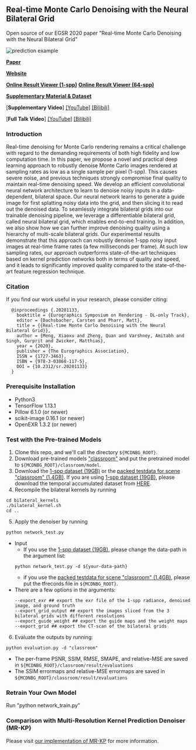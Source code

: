 ## Real-time Monte Carlo Denoising with the Neural Bilateral Grid
Open source of our EGSR 2020 paper "Real-time Monte Carlo Denoising with the Neural Bilateral Grid"

![prediction example](TeaserImages_1280x640.png)

[**Paper**](https://xiaoxumeng.com/Documents/Meng_EGSR_2020/Real_time_Monte_Carlo_Denoising_with_the_Neural_Bilateral_Grid_EGSR_prepress.pdf)

[**Website**](https://sites.google.com/view/bilateral-grid-denoising)

[**Online Result Viewer (1-spp)**](https://xiaoxumeng.com/Documents/Meng_EGSR_2020/1spp_BMFR_dataset/index.html)
[**Online Result Viewer (64-spp)**](https://xiaoxumeng.com/Documents/Meng_EGSR_2020/64spp_Tungsten_dataset/index.html)

[**Supplementary Material & Dataset**](https://sites.google.com/view/bilateral-grid-denoising/home/supplemental-material-dataset)

\[**Supplementary Video**\] [\[YouTube\]](https://youtu.be/9PVR1-GTt6g)           [\[Bilibili\]](https://www.bilibili.com/video/BV1LZ4y1L7Hp/)

\[**Full Talk Video**\] [\[YouTube\]](https://youtu.be/v633eSb6ygY)               [\[Bilibili\]](https://www.bilibili.com/video/BV14Z4y1L7YW/)

### Introduction
Real-time denoising for Monte Carlo rendering remains a critical challenge with regard to the demanding requirements of both high fidelity and low computation time. In this paper, we propose a novel and practical deep learning approach to robustly denoise Monte Carlo images rendered at sampling rates as low as a single sample per pixel (1-spp). This causes severe noise, and previous techniques strongly compromise final quality to maintain real-time denoising speed. We develop an efficient convolutional neural network architecture to learn to denoise noisy inputs in a data-dependent, bilateral space. Our neural network learns to generate a guide image for first splatting noisy data into the grid, and then slicing it to read out the denoised data. To seamlessly integrate bilateral grids into our trainable denoising pipeline, we leverage a differentiable bilateral grid, called neural bilateral grid, which enables end-to-end training. In addition, we also show how we can further improve denoising quality using a hierarchy of multi-scale bilateral grids. Our experimental results demonstrate that this approach can robustly denoise 1-spp noisy input images at real-time frame rates (a few milliseconds per frame). At such low sampling rates, our approach outperforms state-of-the-art techniques based on kernel prediction networks both in terms of quality and speed, and it leads to significantly improved quality compared to the state-of-the-art feature regression technique.

### Citation
If you find our work useful in your research, please consider citing:
```
  @inproceedings {.20201133,
    booktitle = {Eurographics Symposium on Rendering - DL-only Track},
    editor = {Dachsbacher, Carsten and Pharr, Matt},
    title = {{Real-time Monte Carlo Denoising with the Neural Bilateral Grid}},
    author = {Meng, Xiaoxu and Zheng, Quan and Varshney, Amitabh and Singh, Gurprit and Zwicker, Matthias},
    year = {2020},
    publisher = {The Eurographics Association},
    ISSN = {1727-3463},
    ISBN = {978-3-03868-117-5},
    DOI = {10.2312/sr.20201133}
  }
```
### Prerequisite Installation
* Python3
* TensorFlow 1.13.1
* Pillow 6.1.0 (or newer)
* scikit-image 0.16.1 (or newer)
* OpenEXR 1.3.2 (or newer)

### Test with the Pre-trained Models
1. Clone this repo, and we'll call the directory `${MCDNBG_ROOT}`.
2. Download pre-trained models ["classroom"](https://www.dropbox.com/sh/8o7yijfc6rvba16/AADVi0wNoLrRbSgPBIvgcftsa?dl=0) and put the pretrained model to `${MCDNBG_ROOT}/classroom/model`.
3. Download the [1-spp dataset (19GB)](https://etsin.fairdata.fi/dataset/0ab24b68-4658-4259-9f1d-3150be898c63/data) or the [packed testdata for scene "classroom" (1.4GB)](https://www.dropbox.com/s/i8lqh6ezzeymwr9/bw_data_128x128_1scenes_60ips_50ppi_test.tfrecords?dl=0).
If you are using [1-spp dataset (19GB)](https://etsin.fairdata.fi/dataset/0ab24b68-4658-4259-9f1d-3150be898c63/data), please download the temporal accumulated dataset from [HERE](https://www.dropbox.com/sh/qrf9mwofvy8ikan/AACMvXs_7W2nEk5LpiT1TSHca?dl=0).
4. Recompile the bilateral kernels by running
```
cd bilateral_kernels
./bilateral_kernel.sh
cd ..
```
5. Apply the denoiser by running
```
python network_test.py
```
   - Input
     - If you use the [1-spp dataset (19GB)](https://etsin.fairdata.fi/dataset/0ab24b68-4658-4259-9f1d-3150be898c63/data), please change the data-path in the argument list:
     ```
     python network_test.py -d ${your-data-path}
     ```
     - if you use the [packed testdata for scene "classroom" (1.4GB)](https://www.dropbox.com/s/i8lqh6ezzeymwr9/bw_data_128x128_1scenes_60ips_50ppi_test.tfrecords?dl=0), please put the tfrecords file in `${MCDNBG_ROOT}`.
   - There are a few options in the arguments:
     ```
     --export_exr ## export the exr file of the 1-spp radiance, denoised image, and ground truth
     --export_grid_output ## export the images sliced from the 3 bilateral grids with different resolutions
     --export_guide_weight ## export the guide maps and the weight maps
     --export_grid ## export the CT-scan of the bilateral grids
     ```
6. Evaluate the outputs by running:
```
python evaluation.py -d "classroom"
```
   - The per-frame PSNR, SSIM, RMSE, SMAPE, and relative-MSE are saved in `${MCDNBG_ROOT}/classroom/result/evaluations`
   - The SSIM errormaps and relative-MSE errormaps are saved in `${MCDNBG_ROOT}/classroom/result/evaluations`

### Retrain Your Own Model
Run "python network_train.py"

### Comparison with Multi-Resolution Kernel Prediction Denoiser (MR-KP)
Please visit [our implementation of MR-KP](https://github.com/xmeng525/MultiResolutionKernelPredictionCNN) for more information.
